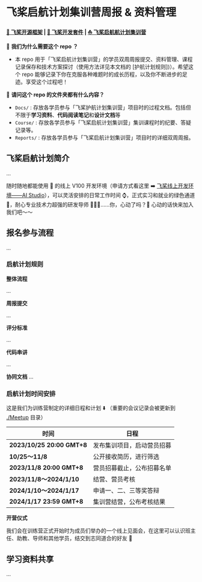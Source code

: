 # 飞桨启航计划集训营周报 & 资料管理
**[🚀 飞桨开源框架](https://github.com/PaddlePaddle/Paddle) | [🧰 飞桨开发套件](https://github.com/PaddlePaddle/PaddleOCR) | [⛵ 飞桨启航航计划集训营]( xxxxxx )**

🤔 **我们为什么需要这个 repo ？**
- 本 repo 用于「飞桨启航计划集训营」的学员双周周报提交、资料管理、课程记录保存和技术方案探讨（使用方法详见本文档的 [护航计划规则])）。希望这个 repo 能够记录下你在克服各种难题时的成长历程，以及你不断进步的足迹。享受这个过程吧！ 

📁 **请问这个 repo 的文件夹都有什么内容？**
- `Docs/` : 存放各学员参与「飞桨护航计划集训营」项目时的过程文档。包括但不限于**学习资料**、**代码阅读笔记**和**设计文档**等
- `Course/` : 存放各学员参与「飞桨启航计划集训营」集训课程时的纪要、答疑记录等。
- `Reports/` :  存放各学员参与「飞桨启航计划集训营」项目时的详细双周周报。

## 飞桨启航计划简介

...

随时随地都能使用 🔧 的线上 V100 开发环境（申请方式看这里 ➡️ [飞桨线上开发环境——AI Studio](https://github.com/PaddlePaddle/community/tree/master/pfcc/call-for-contributions#%E9%A3%9E%E6%A1%A8%E7%BA%BF%E4%B8%8A%E5%BC%80%E5%8F%91%E7%8E%AF%E5%A2%83ai-studio)），可以灵活安排的日常工作时间 ⌚️，正式实习和就业的绿色通道 🚥，耐心专业技术力超强的研发导师 🧑🏻‍💻……你，心动了吗？💓 心动的话快来加入我们吧～～

## 报名参与流程

...


### 启航计划规则

**整体流程**

...

**周报提交**

...

**评分标准**

...

**代码串讲**

...

**协同文档**
...

### 启航计划时间安排

这是我们为训练营制定的详细日程和计划 ⬇️ （重要的会议记录会被更新到 [./Meetup](https://github.com/PFCCLab/Camp/tree/main/Meetup) 目录）

| **时间**                   | **日程**                   |
| -------------------------- | -------------------------- |
| **2023/10/25 20:00 GMT+8** | 发布集训项目，启动营员招募   |
| **10/25～11/8**             | 公开接收简历，进行筛选     |
| **2023/11/8 20:00 GMT+8**  | 营员招募截止，公布招募名单   |
| **2023/11/8～2024/1/10**    | 结营、营员考核            |
| **2024/1/10～2024/1/17**    | 申请一、二、三等奖答辩      |
| **2024/1/17 23:59 GMT+8** | 集训营结营，公布考核结果    |

**开营仪式**

我们会在训练营正式开始时为成员们举办的一个线上见面会，在这里可以认识班主任、助教、导师和其他学员，结交到志同道合的好友 👯



## 学习资料共享

...
